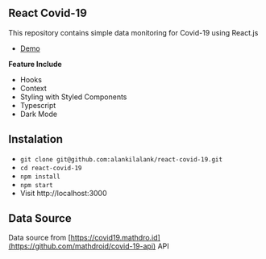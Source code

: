 ## React Covid-19

This repository contains simple data monitoring for Covid-19 using React.js

- [Demo](https://corona-virus19tracker.netlify.com)

**Feature Include**

- Hooks
- Context
- Styling with Styled Components
- Typescript
- Dark Mode

## Instalation

- `git clone git@github.com:alankilalank/react-covid-19.git`
- `cd react-covid-19`
- `npm install`
- `npm start`
- Visit http://localhost:3000

## Data Source

Data source from [https://covid19.mathdro.id](https://github.com/mathdroid/covid-19-api) API
